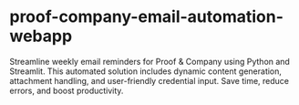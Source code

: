 # proof-company-email-automation-webapp
Streamline weekly email reminders for Proof &amp; Company using Python and Streamlit. This automated solution includes dynamic content generation, attachment handling, and user-friendly credential input. Save time, reduce errors, and boost productivity.
